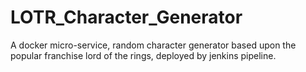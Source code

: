 # LOTR_Character_Generator
A docker micro-service, random character generator based upon the popular franchise lord of the rings, deployed by jenkins pipeline.
